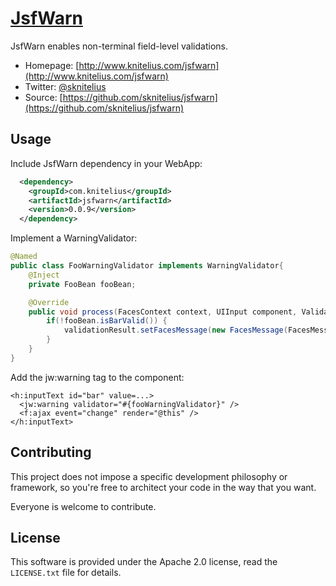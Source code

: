 # [JsfWarn](http://www.knitelius.com/jsfwarn/)

JsfWarn enables non-terminal field-level validations.

* Homepage: [http://www.knitelius.com/jsfwarn](http://www.knitelius.com/jsfwarn)
* Twitter: [@sknitelius](https://twitter.com/sknitelius)
* Source: [https://github.com/sknitelius/jsfwarn](https://github.com/sknitelius/jsfwarn)


## Usage
Include JsfWarn dependency in your WebApp:
```xml
  <dependency>
    <groupId>com.knitelius</groupId>
    <artifactId>jsfwarn</artifactId>
    <version>0.0.9</version>
  </dependency>
```
Implement a WarningValidator:
```java
@Named
public class FooWarningValidator implements WarningValidator{
    @Inject
    private FooBean fooBean;

    @Override
    public void process(FacesContext context, UIInput component, ValidationResult validationResult) {
        if(!fooBean.isBarValid()) {
            validationResult.setFacesMessage(new FacesMessage(FacesMessage.SEVERITY_WARN, "FooBar", "This is a warning."));
        }
    }
}
```

Add the jw:warning tag to the component:
```xhtml
<h:inputText id="bar" value=...>
  <jw:warning validator="#{fooWarningValidator}" />
  <f:ajax event="change" render="@this" />
</h:inputText>
```


## Contributing

This project does not impose a specific development philosophy or
framework, so you're free to architect your code in the way that you want.

Everyone is welcome to contribute.

## License

This software is provided under the  Apache 2.0 license, read the `LICENSE.txt` file for details.

